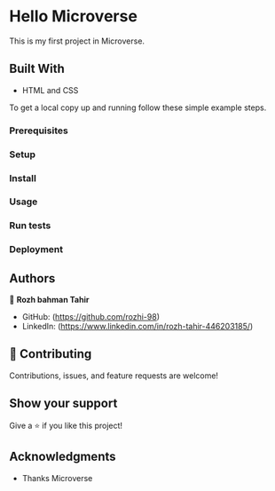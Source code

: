 # Hello Microverse

This is my first project in Microverse.

## Built With

- HTML and CSS

To get a local copy up and running follow these simple example steps.

### Prerequisites

### Setup

### Install

### Usage

### Run tests

### Deployment

## Authors

👤 **Rozh bahman Tahir**

- GitHub: (https://github.com/rozhi-98)
- LinkedIn: (https://www.linkedin.com/in/rozh-tahir-446203185/)

## 🤝 Contributing

Contributions, issues, and feature requests are welcome!

## Show your support

Give a ⭐️ if you like this project!

## Acknowledgments

- Thanks Microverse
